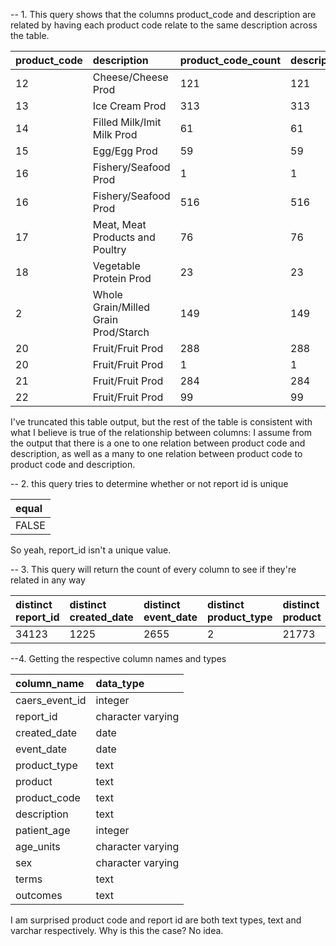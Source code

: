 -- 1. This query shows that the columns product_code and description are related by having each product code relate to the same description across the table.

| product\_code | description | product\_code\_count | description\_count |
| :--- | :--- | :--- | :--- |
| 12 |  Cheese/Cheese Prod | 121 | 121 |
| 13 |  Ice Cream Prod | 313 | 313 |
| 14 |  Filled Milk/Imit Milk Prod | 61 | 61 |
| 15 |  Egg/Egg Prod | 59 | 59 |
| 16 | Fishery/Seafood Prod | 1 | 1 |
| 16 |  Fishery/Seafood Prod | 516 | 516 |
| 17 |  Meat, Meat Products and Poultry | 76 | 76 |
| 18 |  Vegetable Protein Prod | 23 | 23 |
| 2 |  Whole Grain/Milled Grain Prod/Starch | 149 | 149 |
| 20 |  Fruit/Fruit Prod | 288 | 288 |
| 20 | Fruit/Fruit Prod | 1 | 1 |
| 21 |  Fruit/Fruit Prod | 284 | 284 |
| 22 |  Fruit/Fruit Prod | 99 | 99 |

I've truncated this table output, but the rest of the table is consistent with what I believe
is true of the relationship between columns: I assume from the output that there is a one to one relation between product code and description, as well as
   a many to one relation between product code to product code and description.

-- 2. this query tries to determine whether or not report id is unique

| equal |
| :--- |
| FALSE |

So yeah, report_id isn't a unique value. 

-- 3. This query will return the count of every column to see if they're related in any way

| distinct report\_id | distinct created\_date | distinct event\_date | distinct product\_type | distinct product | distinct product\_code | distinct description | distinct patient\_age | distinct age\_units | distinct sex | distinct terms | distinct outcomes |
| :--- | :--- | :--- | :--- | :--- | :--- | :--- | :--- | :--- | :--- | :--- | :--- |
| 34123 | 1225 | 2655 | 2 | 21773 | 47 | 47 | 103 | 5 | 3 | 16214 | 155 |


--4. Getting the respective column names and types 

| column\_name | data\_type |
| :--- | :--- |
| caers\_event\_id | integer |
| report\_id | character varying |
| created\_date | date |
| event\_date | date |
| product\_type | text |
| product | text |
| product\_code | text |
| description | text |
| patient\_age | integer |
| age\_units | character varying |
| sex | character varying |
| terms | text |
| outcomes | text |

I am surprised product code and report id are both text types, text and varchar respectively. Why is this the case?
No idea.
